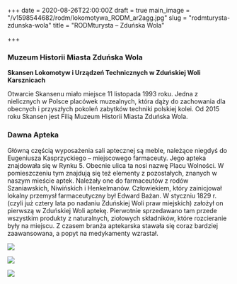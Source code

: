 +++
date = 2020-08-26T22:00:00Z
draft = true
main_image = "/v1598544682/rodm/lokomotywa_RODM_ar2agg.jpg"
slug = "rodmturysta-zdunska-wola"
title = "RODMturysta – Zduńska Wola"

+++
### **Muzeum Historii Miasta Zduńska Wola**

**Skansen Lokomotyw i Urządzeń Technicznych w Zduńskiej Woli Karsznicach**

Otwarcie Skansenu miało miejsce 11 listopada 1993 roku. Jedna z nielicznych w Polsce placówek muzealnych, która dąży do zachowania dla obecnych i przyszłych pokoleń zabytków techniki polskiej kolei. Od 2015 roku Skansen jest Filią Muzeum Historii Miasta Zduńska Wola.

### **Dawna Apteka**

Główną częścią wyposażenia sali aptecznej są meble, należące niegdyś do Eugeniusza Kasprzyckiego – miejscowego farmaceuty. Jego apteka znajdowała się w Rynku 5. Obecnie ulica ta nosi nazwę Placu Wolności. W pomieszczeniu tym znajdują się też elementy z pozostałych, znanych w naszym mieście aptek. Należały one do farmaceutów z rodów Szaniawskich, Niwińskich i Henkelmanów. Człowiekiem, który zainicjował lokalny przemysł farmaceutyczny był Edward Bażan. W styczniu 1829 r. (czyli już cztery lata po nadaniu Zduńskiej Woli praw miejskich) założył on pierwszą w Zduńskiej Woli aptekę. Pierwotnie sprzedawano tam przede wszystkim produkty z naturalnych, ziołowych składników, które rozcieranie były na miejscu. Z czasem branża aptekarska stawała się coraz bardziej zaawansowana, a popyt na medykamenty wzrastał.

![](https://res.cloudinary.com/inspro/image/upload/v1598545548/rodm/Apteka_1_syjlxc.jpg)

![](https://res.cloudinary.com/inspro/image/upload/v1598545590/rodm/Apteka_2_RODM_rpvqqw.jpg)

![](https://res.cloudinary.com/inspro/image/upload/v1598545912/rodm/Apteka_3_RODM_pgj4qa.jpg)